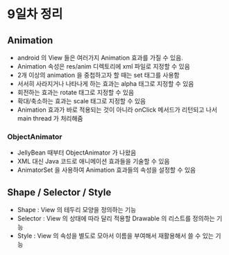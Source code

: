 # 9일차 정리


## Animation
* android 의 View 들은 여러가지 Animation 효과를 가질 수 있음.
* Animation 속성은 res/anim 디렉토리에 xml 파일로 지정할 수 있음
* 2개 이상의 animation 을 중첩하고자 할 때는 set 태그를 사용함
* 서서히 사라지거나 나타나게 하는 효과는 alpha 태그로 지정할 수 있음
* 회전하는 효과는 rotate 태그로 지정할 수 있음
* 확대/축소하는 효과는 scale 태그로 지정할 수 있음
* Animation 효과가 바로 적용되는 것이 아니라 onClick 메서드가 리턴되고 나서 main thread 가 처리해줌


### ObjectAnimator
* JellyBean 때부터 ObjectAnimator 가 나왔음
* XML 대신 Java 코드로 애니메이션 효과들을 기술할 수 있음
* AnimatorSet 을 사용하여 Animation 효과들의 속성을 설정할 수 있음



## Shape / Selector / Style
* Shape : View 의 테두리 모양을 정의하는 기능
* Selector : View 의 상태에 따라 달리 적용할 Drawable 의 리스트를 정의하는 기능
* Style : View 의 속성을 별도로 모아서 이름을 부여해서 재활용해서 쓸 수 있는 기능




